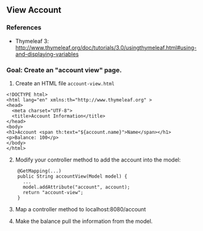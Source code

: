 ## View Account

### References

* Thymeleaf 3: http://www.thymeleaf.org/doc/tutorials/3.0/usingthymeleaf.html#using-and-displaying-variables

### Goal: Create an "account view" page.

1. Create an HTML file `account-view.html`

```
<!DOCTYPE html>
<html lang="en" xmlns:th="http://www.thymeleaf.org" >
<head>
  <meta charset="UTF-8">
  <title>Account Information</title>
</head>
<body>
<h1>Account <span th:text="${account.name}">Name</span></h1>
<p>Balance: 100</p>
</body>
</html>
```

2. Modify your controller method to add the account into the model:

```
    @GetMapping(...)
    public String accountView(Model model) {
      ...
      model.addAttribute("account", account);
      return "account-view";
    }
```

3. Map a controller method to localhost:8080/account

4. Make the balance pull the information from the model.
